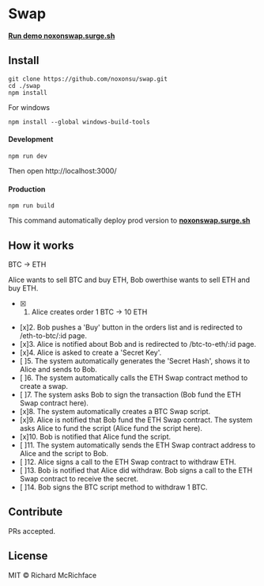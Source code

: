 # Swap

[**Run demo noxonswap.surge.sh**](https://noxonswap.surge.sh/)


## Install

```
git clone https://github.com/noxonsu/swap.git
cd ./swap
npm install
```

For windows
```
npm install --global windows-build-tools
```

#### Development

```
npm run dev
```
Then open http://localhost:3000/

#### Production

```
npm run build
```
This command automatically deploy prod version to [**noxonswap.surge.sh**](https://noxonswap.surge.sh/)

## How it works



BTC -> ETH

Alice wants to sell BTC and buy ETH, Bob owerthise wants to sell ETH and buy ETH.

* [x] 1. Alice creates order 1 BTC -> 10 ETH
* [x]2. Bob pushes a 'Buy' button in the orders list and is redirected to /eth-to-btc/:id page.
* [x]3. Alice is notified about Bob and is redirected to /btc-to-eth/:id page.
* [x]4. Alice is asked to create a 'Secret Key'. 
* [ ]5. The system automatically generates the 'Secret Hash', shows it to Alice and sends to Bob.
* [ ]6. The system automatically calls the ETH Swap contract method to create a swap. 
* [ ]7. The system asks Bob to sign the transaction (Bob fund the ETH Swap contract here).
* [x]8. The system automatically creates a BTC Swap script.
* [x]9. Alice is notified that Bob fund the ETH Swap contract. The system asks Alice to fund the script (Alice fund the script here).
* [x]10. Bob is notified that Alice fund the script.
* [ ]11. The system automatically sends the ETH Swap contract address to Alice and the script to Bob.
* [ ]12. Alice signs a call to the ETH Swap contract to withdraw ETH.
* [ ]13. Bob is notified that Alice did withdraw. Bob signs a call to the ETH Swap contract to receive the secret.
* [ ]14. Bob signs the BTC script method to withdraw 1 BTC.



## Contribute

PRs accepted.

## License

MIT © Richard McRichface
